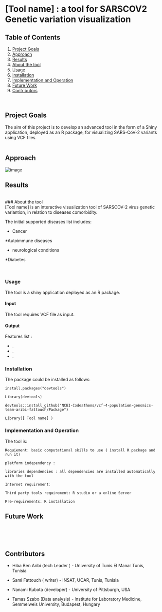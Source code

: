 # [Tool name] : a tool for SARSCOV2 Genetic variation visualization

## Table of Contents

1. [Project Goals](#Project-Goals)
2. [Approach](#Approach)
3. [Results](#Results)
4. [About the tool](#About-the-tool)
5. [Usage](#Usage)
6. [Installation](#Installation)
7. [Implementation and Operation](#Implementation-and-Operation)
8. [Future Work](#Future-Work)
9. [Contributors](#Contributors)
<br>

## Project Goals
The aim of this project is to develop an advanced tool in the form of a Shiny application, deployed as an R package, for visualizing SARS-CoV-2 variants using VCF files.
<br><br>
## Approach
  
![image](https://github.com/NCBI-Codeathons/vcf-4-population-genomics-team-aribi-fattouch/assets/73958439/bccd4bcc-d232-4436-8576-eb5b8662993b)


## Results
<br>
### About the tool
  <br>
[Tool name] is an interactive visualization tool of SARSCOV-2 virus genetic variantion, in relation to diseases comorbidity.
  
The initial supported diseases list includes: 

   * Cancer
     
   *Autoimmune diseases
   
   * neurological  conditions
     
   *Diabetes

  <br> 

### Usage

The tool is a shiny application deployed as an R package.

#### Input

The tool requires VCF file as input.

#### Output

Features list : 

   - .
   - .
   - .
  
### Installation

The package could be installed as follows:

    install.packages("devtools")

    Library(devtools)

    devtools::install_github("NCBI-Codeathons/vcf-4-population-genomics-team-aribi-fattouch/Package")

    Library([ Tool name] )
   
### Implementation and Operation

The tool is: 
   
    Requiement: basic computational skills to use ( install R package and run it)
   
    platform independency : 
   
    libraries dependencies : all dependencies are installed automatically with the tool
   
    Internet requirement:
   
    Third party tools requirement: R studio or a online Server
   
    Pre-requirements: R installation
   


## Future Work

<br><br><br>


## Contributors

- Hiba Ben Aribi (tech Leader ) - University of Tunis El Manar Tunis, Tunisia


- Sami Fattouch ( writer) - INSAT, UCAR, Tunis, Tunisia


- Nanami Kubota (developer) - University of Pittsburgh, USA


- Tamas Szabo (Data analysis) - Institute for Laboratory Medicine, Semmelweis University, Budapest, Hungary

